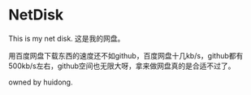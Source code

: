 # NetDisk
This is my net disk. 这是我的网盘。

用百度网盘下载东西的速度还不如github，百度网盘十几kb/s，github都有500kb/s左右，github空间也无限大呀，拿来做网盘真的是合适不过了。

owned by huidong.
